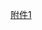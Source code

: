 


<a href=".\files\Catching Numeric Inconsistencies in Graphs.pdf" target="_blank">附件1</a>









